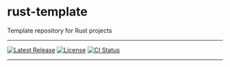 # rust-template

Template repository for Rust projects

---

[![Latest Release][release-badge]][release-url]
[![License][license-badge]](LICENSE)
[![CI Status][ci-badge]][ci-url]

---

[release-badge]: https://img.shields.io/github/v/release/austinlucaslake/rust-template
[release-url]: https://github.com/austinlucaslake/rust-template/releases/latest
[license-badge]: https://img.shields.io/github/license/austinlucaslake/rust-template
[ci-badge]: https://github.com/austinlucaslake/rust-template/actions/workflows/ci.yaml/badge.svg
[ci-url]: https://github.com/austinlucaslake/rust-template/actions
